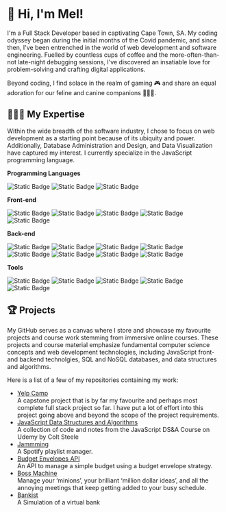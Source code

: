 # 👋 Hi, I'm Mel!

I'm a Full Stack Developer based in captivating Cape Town, SA. My coding odyssey began during the initial months of the Covid pandemic, and since then, I've been entrenched in the world of web development and software engineering. Fuelled by countless cups of coffee and the more-often-than-not late-night debugging sessions, I've discovered an insatiable love for problem-solving and crafting digital applications.

Beyond coding, I find solace in the realm of gaming 🎮 and share an equal adoration for our feline and canine companions 🐶🩵😺. 

## 👩🏼‍💻 My Expertise
Within the wide breadth of the software industry, I chose to focus on web development as a starting point because of its ubiquity and power. Additionally, Database Administration and Design, and Data Visualization have captured my interest. I currently specialize in the JavaScript programming language.

**Programming Languages**

![Static Badge](https://img.shields.io/badge/JavaScript-%2361DAFB?style=flat-square&logo=javascript&logoColor=%23F7DF1E&labelColor=%230D1017&color=%230D1017)
![Static Badge](https://img.shields.io/badge/TypeScript-%230D1017?style=flat-square&logo=typescript&logoColor=%233178C6&labelColor=%230D1017&color=%230D1017)
![Static Badge](https://img.shields.io/badge/Python-%2361DAFB?style=flat-square&logo=python&logoColor=%3776AB&labelColor=%230D1017&color=%230D1017)

**Front-end**

![Static Badge](https://img.shields.io/badge/HTML5-%230D1017?style=flat-square&logo=html5&logoColor=%23E34F26&labelColor=%230D1017&color=%230D1017)
![Static Badge](https://img.shields.io/badge/CSS3-%230D1017?style=flat-square&logo=css3&logoColor=%231572B6&labelColor=%230D1017&color=%230D1017)
![Static Badge](https://img.shields.io/badge/Bootstrap%205-%231D1721?style=flat-square&logo=bootstrap&logoColor=%237952B3&labelColor=%230D1017&color=%230D1017)
![Static Badge](https://img.shields.io/badge/Angular%2017-%230D1017?style=flat-square&logo=angular&logoColor=%23F2F2F2&labelColor=%230D1017&color=%230D1017)
![Static Badge](https://img.shields.io/badge/NgRx-%230D1017?style=flat-square&logo=ngrx&logoColor=%23BA2BD2&labelColor=%230D1017&color=%230D1017)

**Back-end**

![Static Badge](https://img.shields.io/badge/Node.js-%230D1017?style=flat-square&logo=nodedotjs&logoColor=%23339933&labelColor=%230D1017&color=%230D1017)
![Static Badge](https://img.shields.io/badge/Express-%231D1721?style=flat-square&logo=express&logoColor=%233178C6&labelColor=%230D1017&color=%230D1017)
![Static Badge](https://img.shields.io/badge/MongoDB-%230D1017?style=flat-square&logo=mongodb&logoColor=%2347A248&labelColor=%230D1017&color=%230D1017)
![Static Badge](https://img.shields.io/badge/Mongoose-%230D1017?style=flat-square&logo=mongoose&logoColor=%23880000&labelColor=%230D1017&color=%230D1017)
![Static Badge](https://img.shields.io/badge/Studio%203T-%230D1017?style=flat-square&logo=studio3t&logoColor=%2317AF66&labelColor=%230D1017&color=%230D1017)
![Static Badge](https://img.shields.io/badge/PostgreSQL-%231D1721?style=flat-square&logo=postgresql&logoColor=%234169E1&labelColor=%230D1017&color=%230D1017)
![Static Badge](https://img.shields.io/badge/FastAPI-%231D1721?style=flat-square&logo=fastapi&logoColor=%23009688&labelColor=%230D1017&color=%230D1017)
![Static Badge](https://img.shields.io/badge/Docker-%231D1721?style=flat-square&logo=docker&logoColor=%232496ED&labelColor=%230D1017&color=%230D1017)

**Tools**

![Static Badge](https://img.shields.io/badge/GitHub-%231D1721?style=flat-square&logo=github&logoColor=%23D4D4D4&labelColor=%230D1017&color=%230D1017)
![Static Badge](https://img.shields.io/badge/Postman-%231D1721?style=flat-square&logo=postman&logoColor=%23FF6C37&labelColor=%230D1017&color=%230D1017)
![Static Badge](https://img.shields.io/badge/Poetry-%231D1721?style=flat-square&logo=poetry&logoColor=%2360A5FA&labelColor=%230D1017&color=%230D1017)
![Static Badge](https://img.shields.io/badge/n8n-%231D1721?style=flat-square&logo=n8n&logoColor=%23EA4B71&labelColor=%230D1017&color=%230D1017)
![Static Badge](https://img.shields.io/badge/Jira-%231D1721?style=flat-square&logo=jira&logoColor=%230052CC&labelColor=%230D1017&color=%230D1017)

## 🏆 Projects
My GitHub serves as a canvas where I store and showcase my favourite projects and course work stemming from immersive online courses. These projects and course material emphasize fundamental computer science concepts and web development technologies, including JavaScript front- and backend technolgies, SQL and NoSQL databases, and data structures and algorithms. 

Here is a list of a few of my repositories containing my work:

* [Yelp Camp](https://github.com/melissaveraherbst/yelp-camp_camp-review-web-app)  
A capstone project that is by far my favourite and perhaps most complete full stack project so far. I have put a lot of effort into this project going above and beyond the scope of the project requirements.
* [JavaScript Data Structures and Algorithms](https://github.com/melissaveraherbst/javascript-data-structures-and-algorithms/tree/main)  
A collection of code and notes from the JavaScript DS&A Course on Udemy by Colt Steele
* [Jammming](https://github.com/melissaveraherbst/jammming_spotify-playlist-manager)  
A Spotify playlist manager.
* [Budget Envelopes API](https://github.com/melissaveraherbst/envelope-budget-api)  
An API to manage a simple budget using a budget envelope strategy. 
* [Boss Machine](https://github.com/melissaveraherbst/boss-machine)  
Manage your ‘minions’, your brilliant ‘million dollar ideas’, and all the annoying meetings that keep getting added to your busy schedule.
* [Bankist](https://github.com/melissaveraherbst/bankist)  
A Simulation of a virtual bank



